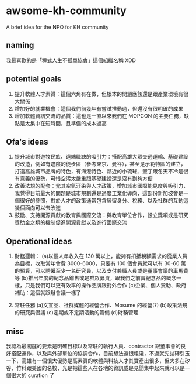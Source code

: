 # awsome-kh-community
A brief idea for the NPO for KH community

## naming
我最喜歡的是「程式人生不孤單協會」這個組織名稱 XDD

## potential goals
1. 提升軟體人才素質：這個六角有在做，但根本的問題應該還是跟產業環境有很大關係
2. 增加好的就業機會：這個我們前幾年有嘗試推動過，但還沒有很明確的成果
3. 增加軟體資訊交流的品質：這也是一直以來我們在 MOPCON 的主要任務，缺點是太集中在短時間，且準備的成本過高

## Ofa's ideas 
1. 提升城市對遊牧民族、遠端職缺的吸引力：搭配高雄大眾交通運輸、基礎建設的改造，例如有遮陰的徒步區（參考東京、曼谷），甚至是示範特區的建立，打造高雄城市品牌的特色，有海港特色、鄰近的小琉球、墾丁跟冬天不冷是很有意義的優勢，可惜空污太嚴重跟基礎建設還是沒有到夠方便
2. 改善法規的配套：尤其空氣汙染與人才政策，增加城市國際能見度與吸引力，我覺得目前最大的問題是城市規劃還是過度工業化導向，這部份新加坡會是一個很好的參照，對於人才的政策通常包含居留身分、稅務、以及社群的互動這幾個面向可以去改進
3. 鼓勵、支持開源貢獻的教育與國際交流：與教育單位合作，設立獎項或是研究獎助金之類的機制促進開源貢獻以及進行國際交流


## Operational ideas
1. 財務邏輯：
(a)以個人年收入在 130 萬以上，能夠有扣抵稅額需求的從業人員為目標，收取常年會費 3000-6000，只要有 100 個會員就可以有 30-60 萬的預算，可以聘僱至少一名研究員，以及支付兼職人員或是董事會議的車馬費等
(b)推出年度的紀念品銷售或是群眾募資，跟我們之前賣紀念品的概念一樣，只是我們可以更有效率的操作品牌跟對外合作
(c)企業、個人贊助、政府補助：這個就跟辦會議一樣了

2. 常駐任務
(a)文宣品、社群媒體的經營合作、Mosume 的經營(?)
(b)政策法規的研究與倡議
(c)定期或不定期活動的籌備
(d)財務管理


## misc
我認為最關鍵的要素是明確目標以及常駐的執行人員、contractor 跟董事會的良好搭配運作，以及與外部單位的協調合作，目前想法還很粗淺，不過就先拋磚引玉一下，高雄有一個很大優勢是高素質的軟體與科技人才其實產出很多，但大多在矽谷、竹科跟美國的名校，光是把這些人在各地的資訊或是見聞集中起來就可以是一個很大的 curation 了
